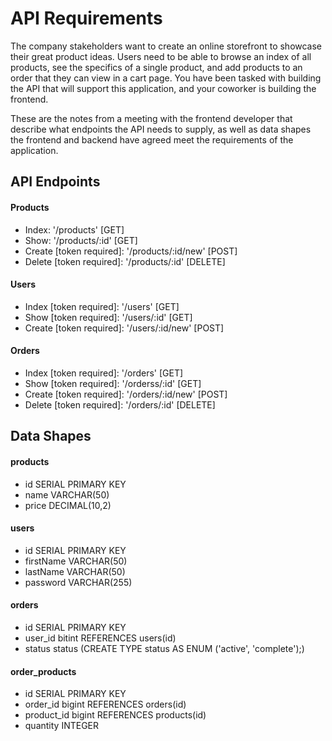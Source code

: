 # API Requirements

The company stakeholders want to create an online storefront to showcase their great product ideas. Users need to be able to browse an index of all products, see the specifics of a single product, and add products to an order that they can view in a cart page. You have been tasked with building the API that will support this application, and your coworker is building the frontend.

These are the notes from a meeting with the frontend developer that describe what endpoints the API needs to supply, as well as data shapes the frontend and backend have agreed meet the requirements of the application.

## API Endpoints

#### Products

- Index: '/products' [GET]
- Show: '/products/:id' [GET]
- Create [token required]: '/products/:id/new' [POST]
- Delete [token required]: '/products/:id' [DELETE]

#### Users

- Index [token required]: '/users' [GET]
- Show [token required]: '/users/:id' [GET]
- Create [token required]: '/users/:id/new' [POST]

#### Orders

- Index [token required]: '/orders' [GET]
- Show [token required]: '/orderss/:id' [GET]
- Create [token required]: '/orders/:id/new' [POST]
- Delete [token required]: '/orders/:id' [DELETE]

## Data Shapes

#### products

- id SERIAL PRIMARY KEY
- name VARCHAR(50)
- price DECIMAL(10,2)

#### users

- id SERIAL PRIMARY KEY
- firstName VARCHAR(50)
- lastName VARCHAR(50)
- password VARCHAR(255)

#### orders

- id SERIAL PRIMARY KEY
- user_id bitint REFERENCES users(id)
- status status (CREATE TYPE status AS ENUM ('active', 'complete');)

#### order_products

- id SERIAL PRIMARY KEY
- order_id bigint REFERENCES orders(id)
- product_id bigint REFERENCES products(id)
- quantity INTEGER
